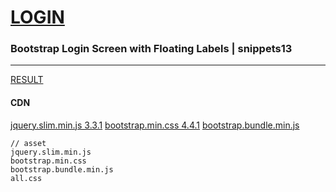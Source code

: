 # [LOGIN](https://takagotch.github.io/snippets13/)
### Bootstrap Login Screen with Floating Labels | snippets13
---


[RESULT](https://jsfiddle.net/StartBootstrap/amxr8n19/)

#### CDN
[jquery.slim.min.js 3.3.1](https://code.jquery.com/jquery-3.3.1.slim.min.js)
[bootstrap.min.css 4.4.1](https://maxcdn.bootstrapcdn.com/bootstrap/4.4.1/css/bootstrap.min.css)
[bootstrap.bundle.min.js](https://cdnjs.cloudflare.com/ajax/libs/twitter-bootstrap/5.0.0-alpha1/js/bootstrap.bundle.min.js)











```
// asset
jquery.slim.min.js
bootstrap.min.css
bootstrap.bundle.min.js
all.css
```





```
```

